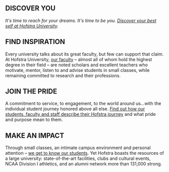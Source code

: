 ## DISCOVER YOU

*It's time to reach for your dreams. It's time to be you. [Discover your best self at Hofstra University](https://www.hofstra.edu/admission/discover/).*

## FIND INSPIRATION

Every university talks about its great faculty, but few can support that claim. At Hofstra University, [our faculty](https://www.hofstra.edu/home/news/ur/pride-purpose/faculty.html) – almost all of whom hold the highest degree in their field – are noted scholars and excellent teachers who motivate, mentor, listen to and advise students in small classes, while remaining committed to research and their professions.

## JOIN THE PRIDE

A commitment to service, to engagement, to the world around us…with the individual student journey honored above all else. [Find out how our students, faculty and staff describe their Hofstra journey](https://www.hofstra.edu/home/news/ur/pride-purpose/commitment.html) and what pride and purpose mean to them.

## MAKE AN IMPACT

Through small classes, an intimate campus environment and personal attention – [we get to know our students](https://www.hofstra.edu/home/news/ur/pride-purpose/attention.html). Yet Hofstra boasts the resources of a large university: state-of-the-art facilities, clubs and cultural events, NCAA Division I athletics, and an alumni network more than 131,000 strong.
